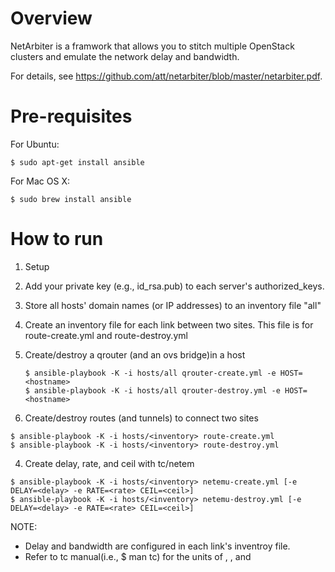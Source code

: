 
# Overview 
NetArbiter is a framwork that allows you to stitch multiple OpenStack clusters and emulate the network delay and bandwidth.

For details, see <https://github.com/att/netarbiter/blob/master/netarbiter.pdf>.

# Pre-requisites
For Ubuntu:
```
$ sudo apt-get install ansible
```
For Mac OS X:
```
$ sudo brew install ansible
```

# How to run 
1. Setup
 1. Add your private key (e.g., id_rsa.pub) to each server's authorized_keys.
 2. Store all hosts' domain names (or IP addresses) to an inventory file "all"
 3. Create an inventory file for each link between two sites. 
  This file is for route-create.yml and route-destroy.yml

2. Create/destroy a qrouter (and an ovs bridge)in a host

   ```
   $ ansible-playbook -K -i hosts/all qrouter-create.yml -e HOST=<hostname> 
   $ ansible-playbook -K -i hosts/all qrouter-destroy.yml -e HOST=<hostname> 
   ```

3. Create/destroy routes (and tunnels) to connect two sites 

```
$ ansible-playbook -K -i hosts/<inventory> route-create.yml
$ ansible-playbook -K -i hosts/<inventory> route-destroy.yml
```

4. Create delay, rate, and ceil with tc/netem

```
$ ansible-playbook -K -i hosts/<inventory> netemu-create.yml [-e DELAY=<delay> -e RATE=<rate> CEIL=<ceil>]
$ ansible-playbook -K -i hosts/<inventory> netemu-destroy.yml [-e DELAY=<delay> -e RATE=<rate> CEIL=<ceil>]
```
NOTE:
 - Delay and bandwidth are configured in each link's inventroy file. 
 - Refer to tc manual(i.e., $ man tc) for the units of <delay>, <rate>, and <ceil> 
